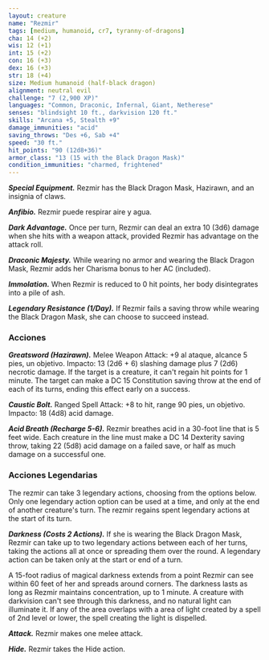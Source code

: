 ```yaml
---
layout: creature
name: "Rezmir"
tags: [medium, humanoid, cr7, tyranny-of-dragons]
cha: 14 (+2)
wis: 12 (+1)
int: 15 (+2)
con: 16 (+3)
dex: 16 (+3)
str: 18 (+4)
size: Medium humanoid (half-black dragon)
alignment: neutral evil
challenge: "7 (2,900 XP)"
languages: "Common, Draconic, Infernal, Giant, Netherese"
senses: "blindsight 10 ft., darkvision 120 ft."
skills: "Arcana +5, Stealth +9"
damage_immunities: "acid"
saving_throws: "Des +6, Sab +4"
speed: "30 ft."
hit_points: "90 (12d8+36)"
armor_class: "13 (15 with the Black Dragon Mask)"
condition_immunities: "charmed, frightened"
---
```


***Special Equipment.*** Rezmir has the Black Dragon Mask, Hazirawn, and an insignia of claws.

***Anfibio.*** Rezmir puede respirar aire y agua.

***Dark Advantage.*** Once per turn, Rezmir can deal an extra 10 (3d6) damage when she hits with a weapon attack, provided Rezmir has advantage on the attack roll.

***Draconic Majesty.*** While wearing no armor and wearing the Black Dragon Mask, Rezmir adds her Charisma bonus to her AC (included).

***Immolation.*** When Rezmir is reduced to 0 hit points, her body disintegrates into a pile of ash.

***Legendary Resistance (1/Day).*** If Rezmir fails a saving throw while wearing the Black Dragon Mask, she can choose to succeed instead.

### Acciones

***Greatsword (Hazirawn).*** Melee Weapon Attack: +9 al ataque, alcance 5 pies, un objetivo. Impacto: 13 (2d6 + 6) slashing damage plus 7 (2d6) necrotic damage. If the target is a creature, it can't regain hit points for 1 minute. The target can make a DC 15 Constitution saving throw at the end of each of its turns, ending this effect early on a success.

***Caustic Bolt.*** Ranged Spell Attack: +8 to hit, range 90 pies, un objetivo. Impacto: 18 (4d8) acid damage.

***Acid Breath (Recharge 5-6).*** Rezmir breathes acid in a 30-foot line that is 5 feet wide. Each creature in the line must make a DC 14 Dexterity saving throw, taking 22 (5d8) acid damage on a failed save, or half as much damage on a successful one.

### Acciones Legendarias

The rezmir can take 3 legendary actions, choosing from the options below. Only one legendary action option can be used at a time, and only at the end of another creature's turn. The rezmir regains spent legendary actions at the start of its turn.

***Darkness (Costs 2 Actions).*** If she is wearing the Black Dragon Mask, Rezmir can take up to two legendary actions between each of her turns, taking the actions all at once or spreading them over the round. A legendary action can be taken only at the start or end of a turn.

A 15-foot radius of magical darkness extends from a point Rezmir can see within 60 feet of her and spreads around corners. The darkness lasts as long as Rezmir maintains concentration, up to 1 minute. A creature with darkvision can't see through this darkness, and no natural light can illuminate it. If any of the area overlaps with a area of light created by a spell of 2nd level or lower, the spell creating the light is dispelled.

***Attack.*** Rezmir makes one melee attack.

***Hide.*** Rezmir takes the Hide action.